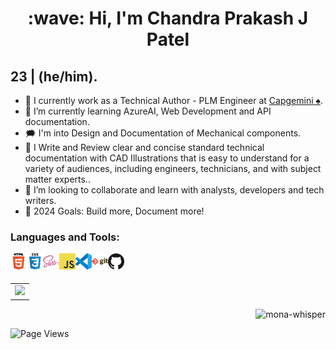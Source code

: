 <h1 align="center">:wave: Hi, I'm Chandra Prakash J Patel</h1>

## 23 | (he/him).

- 👔 I currently work as a Technical Author - PLM Engineer at [Capgemini ♠️](https://capgemini.com/).
- 🌱 I’m currently learning AzureAI, Web Development and API documentation.
- 🗯️ I'm into Design and Documentation of Mechanical components. 
- 📃 I Write and Review clear and concise standard technical documentation with CAD
Illustrations that is easy to understand for a variety of audiences, including engineers, technicians, and with subject matter experts..
- 👯 I’m looking to collaborate and learn with analysts, developers and tech writers.
- 🥅 2024 Goals: Build more, Document more!

### Languages and Tools:

<img align="left" alt="HTML5" width="26px" src="https://raw.githubusercontent.com/github/explore/80688e429a7d4ef2fca1e82350fe8e3517d3494d/topics/html/html.png" />
<img align="left" alt="CSS3" width="26px" src="https://raw.githubusercontent.com/github/explore/80688e429a7d4ef2fca1e82350fe8e3517d3494d/topics/css/css.png" />
<img align="left" alt="Sass" width="26px" src="https://raw.githubusercontent.com/github/explore/80688e429a7d4ef2fca1e82350fe8e3517d3494d/topics/sass/sass.png" />
<img align="left" alt="JavaScript" width="26px" src="https://raw.githubusercontent.com/github/explore/80688e429a7d4ef2fca1e82350fe8e3517d3494d/topics/javascript/javascript.png" />
<img align="left" alt="Visual Studio Code" width="26px"
src="https://raw.githubusercontent.com/github/explore/80688e429a7d4ef2fca1e82350fe8e3517d3494d/topics/visual-studio-code/visual-studio-code.png" />
<img align="left" alt="Git" width="26px" src="https://raw.githubusercontent.com/github/explore/80688e429a7d4ef2fca1e82350fe8e3517d3494d/topics/git/git.png" />
<img align="left" alt="GitHub" width="26px" src="https://raw.githubusercontent.com/github/explore/78df643247d429f6cc873026c0622819ad797942/topics/github/github.png" />
</br>

</br>
<table align="center" cellspacing="0" cellpadding="0" border="0">
  <tr>
    <td>
      <a href="https://github.com/bittujpatel">
        <img src="https://github-readme-stats.vercel.app/api/top-langs/?username=bittujpatel&layout=compact&theme=tokyonight">
      <a/>
    </td>
   </tr>
</table>
<p align="right"> <img src="https://github.githubassets.com/images/mona-whisper.gif" title="mona-whisper"></p>
<p align="left"> <img src="https://komarev.com/ghpvc/?username=bittujpatel&label=Views&color=blue&style=plastic" alt="Page Views" />
  
<!--
**bittujpatel/bittujpatel** is a ✨ _special_ ✨ repository because its `README.md` (this file) appears on your GitHub profile.

Here are some ideas to get you started:

- 🔭 I’m currently working on ...
- 🌱 I’m currently learning ...
- 👯 I’m looking to collaborate on ...
- 🤔 I’m looking for help with ...
- 💬 Ask me about ...
- 📫 How to reach me: ...
- 😄 Pronouns: ...
- ⚡ Fun fact: ...
-->
